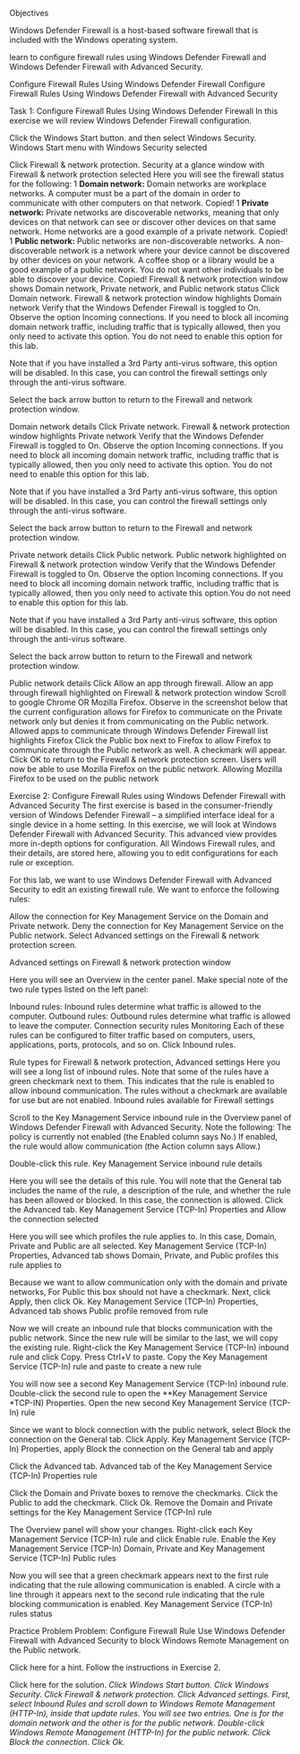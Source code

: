 Objectives


Windows Defender Firewall is a host-based software firewall that is included with the Windows operating system.

learn to configure firewall rules using Windows Defender Firewall and Windows Defender Firewall with Advanced Security.

Configure Firewall Rules Using Windows Defender Firewall
Configure Firewall Rules Using Windows Defender Firewall with Advanced Security


Task 1: Configure Firewall Rules Using Windows Defender Firewall
In this exercise we will review Windows Defender Firewall configuration.

Click the Windows Start button. and then select Windows Security.
Windows Start menu with Windows Security selected

Click Firewall & network protection.
Security at a glance window with Firewall & network protection selected
Here you will see the firewall status for the following:
1
**Domain network:** Domain networks are workplace networks. A computer must be a part of the domain in order to communicate with other computers on that network. 
Copied!
1
**Private network:** Private networks are discoverable networks, meaning that only devices on that network can see or discover other devices on that same network. Home networks are a good example of a private network. 
Copied!
1
**Public network:** Public networks are non-discoverable networks. A non-discoverable network is a network where your device cannot be discovered by other devices on your network. A coffee shop or a library would be a good example of a public network. You do not want other individuals to be able to discover your device.
Copied!
Firewall & network protection window shows Domain network, Private network, and Public network status
Click Domain network.
Firewall & network protection window highlights Domain network
Verify that the Windows Defender Firewall is toggled to On.
Observe the option Incoming connections. If you need to block all incoming domain network traffic, including traffic that is typically allowed, then you only need to activate this option. You do not need to enable this option for this lab.

Note that if you have installed a 3rd Party anti-virus software, this option will be disabled. In this case, you can control the firewall settings only through the anti-virus software.

Select the back arrow button to return to the Firewall and network protection window.

Domain network details
Click Private network.
Firewall & network protection window highlights Private network
Verify that the Windows Defender Firewall is toggled to On.
Observe the option Incoming connections. If you need to block all incoming domain network traffic, including traffic that is typically allowed, then you only need to activate this option. You do not need to enable this option for this lab.

Note that if you have installed a 3rd Party anti-virus software, this option will be disabled. In this case, you can control the firewall settings only through the anti-virus software.

Select the back arrow button to return to the Firewall and network protection window.

Private network details
Click Public network.
Public network highlighted on Firewall & network protection window
Verify that the Windows Defender Firewall is toggled to On.
Observe the option Incoming connections. If you need to block all incoming domain network traffic, including traffic that is typically allowed, then you only need to activate this option.You do not need to enable this option for this lab.

Note that if you have installed a 3rd Party anti-virus software, this option will be disabled. In this case, you can control the firewall settings only through the anti-virus software.

Select the back arrow button to return to the Firewall and network protection window.

Public network details
Click Allow an app through firewall.
Allow an app through firewall highlighted on Firewall & network protection window
Scroll to google Chrome OR Mozilla Firefox. Observe in the screenshot below that the current configuration allows for Firefox to communicate on the Private network only but denies it from communicating on the Public network.
Allowed apps to communicate through Windows Defender Firewall list highlights Firefox
Click the Public box next to Firefox to allow Firefox to communicate through the Public network as well. A checkmark will appear. Click OK to return to the Firewall & network protection screen. Users will now be able to use Mozilla Firefox on the public network.
Allowing Mozilla Firefox to be used on the public network

Exercise 2: Configure Firewall Rules using Windows Defender Firewall with Advanced Security
The first exercise is based in the consumer-friendly version of Windows Defender Firewall – a simplified interface ideal for a single device in a home setting. In this exercise, we will look at Windows Defender Firewall with Advanced Security. This advanced view provides more in-depth options for configuration. All Windows Firewall rules, and their details, are stored here, allowing you to edit configurations for each rule or exception.

For this lab, we want to use Windows Defender Firewall with Advanced Security to edit an existing firewall rule. We want to enforce the following rules:

Allow the connection for Key Management Service on the Domain and Private network.
Deny the connection for Key Management Service on the Public network.
Select Advanced settings on the Firewall & network protection screen.

Advanced settings on Firewall & network protection window

Here you will see an Overview in the center panel. Make special note of the two rule types listed on the left panel:

Inbound rules: Inbound rules determine what traffic is allowed to the computer.
Outbound rules: Outbound rules determine what traffic is allowed to leave the computer.
Connection security rules
Monitoring
Each of these rules can be configured to filter traffic based on computers, users, applications, ports, protocols, and so on.
Click Inbound rules.

Rule types for Firewall & network protection, Advanced settings
Here you will see a long list of inbound rules. Note that some of the rules have a green checkmark next to them. This indicates that the rule is enabled to allow inbound communication. The rules without a checkmark are available for use but are not enabled.
Inbound rules available for Firewall settings

Scroll to the Key Management Service inbound rule in the Overview panel of Windows Defender Firewall with Advanced Security. Note the following:
The policy is currently not enabled (the Enabled column says No.)
If enabled, the rule would allow communication (the Action column says Allow.)

Double-click this rule.
Key Management Service inbound rule details

Here you will see the details of this rule. You will note that the General tab includes the name of the rule, a description of the rule, and whether the rule has been allowed or blocked. In this case, the connection is allowed. Click the Advanced tab.
Key Management Service (TCP-In) Properties and Allow the connection selected

Here you will see which profiles the rule applies to. In this case, Domain, Private and Public are all selected.
Key Management Service (TCP-In) Properties, Advanced tab shows Domain, Private, and Public profiles this rule applies to

Because we want to allow communication only with the domain and private networks, For Public this box should not have a checkmark. Next, click Apply, then click Ok.
Key Management Service (TCP-In) Properties, Advanced tab shows Public profile removed from rule

Now we will create an inbound rule that blocks communication with the public network. Since the new rule will be similar to the last, we will copy the existing rule. Right-click the Key Management Service (TCP-In) inbound rule and click Copy. Press Ctrl+V to paste.
Copy the Key Management Service (TCP-In) rule and paste to create a new rule

You will now see a second Key Management Service (TCP-In) inbound rule. Double-click the second rule to open the **Key Management Service *TCP-IN) Properties.
Open the new second Key Management Service (TCP-In) rule

Since we want to block connection with the public network, select Block the connection on the General tab. Click Apply.
Key Management Service (TCP-In) Properties, apply Block the connection on the General tab and apply

Click the Advanced tab.
Advanced tab of the Key Management Service (TCP-In) Properties rule

Click the Domain and Private boxes to remove the checkmarks. Click the Public to add the checkmark. Click Ok.
Remove the Domain and Private settings for the Key Management Service (TCP-In) rule

The Overview panel will show your changes. Right-click each Key Management Service (TCP-In) rule and click Enable rule.
Enable the Key Management Service (TCP-In) Domain, Private and Key Management Service (TCP-In) Public rules

Now you will see that a green checkmark appears next to the first rule indicating that the rule allowing communication is enabled. A circle with a line through it appears next to the second rule indicating that the rule blocking communication is enabled.
Key Management Service (TCP-In) rules status

Practice Problem
Problem: Configure Firewall Rule
Use Windows Defender Firewall with Advanced Security to block Windows Remote Management on the Public network.

Click here for a hint.
Follow the instructions in Exercise 2.

Click here for the solution.
*Click Windows Start button. Click Windows Security. Click Firewall & network protection. Click Advanced settings. First, select Inbound Rules and scroll down to Windows Remote Management (HTTP-In), inside that update rules. You will see two entries. One is for the domain network and the other is for the public network. Double-click Windows Remote Management (HTTP-In) for the public network. Click Block the connection. Click Ok.*
